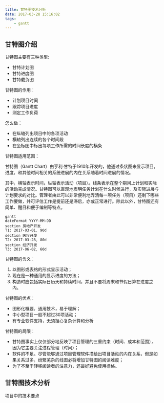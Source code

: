 ```yaml
---
title: 甘特图技术分析
date: 2017-03-28 15:16:02
tags:
    - gantt
---
```


## 甘特图介绍

甘特图主要有三种类型:
- 甘特计划图 　　
- 甘特进度图 　　
- 甘特载负图

甘特图的作用：
- 计划项目时间
- 跟踪项目进度
- 测定工作负荷

怎么做：
- 在纵轴列出项目中的各项活动
- 横轴列出连续的各个时间段
- 在坐标图中标出每项工作所需的时间长度的横条

甘特图适用范围：

甘特图（Gantt Chart）由亨利·甘特于1910年开发的，他通过条状图来显示项目，进度，和其他时间相关的系统进展的内在关系随着时间进展的情况。

其中，横轴表示时间，纵轴表示活动（项目）。线条表示在整个期间上计划和实际的活动完成情况。甘特图可以直观地表明任务计划在什么时候进行，及实际进展与计划要求的对比。管理者由此可以非常便利地弄清每一项任务（项目）还剩下哪些工作要做，并可评估工作是提前还是滞后，亦或正常进行。除此以外，甘特图还有简单、醒目和便于编制等特点。


```
gantt
dateFormat YYYY-MM-DD
section 房地产开发
T1: 2017-03-01, 90d
section 医疗开发
T2: 2017-03-28, 80d
section 经济开发
T3: 2017-06-02, 60d
```


甘特图的含义：
1. 以图形或表格的形式显示活动；
2. 现在是一种通用的显示进度的方法；
3. 构造时应包括实际日历天和持续时间，并且不要将周末和节假日算在进度之内。

甘特图的优点：
- 图形化概要，通用技术，易于理解；
- 中小型项目一般不超过30项活动；
- 有专业软件支持，无须担心复杂计算和分析

甘特图的局限：
- 甘特图事实上仅仅部分地反映了项目管理的三重约束（时间、成本和范围），因为它主要关注进程管理（时间）；
- 软件的不足。尽管能够通过项目管理软件描绘出项目活动的内在关系，但是如果关系过多，纷繁芜杂的线图必将增加甘特图的阅读难度；
- 为了不至于转移阅读者的注意力，还最好避免使用栅格。


## 甘特图技术分析

项目中的技术要点

